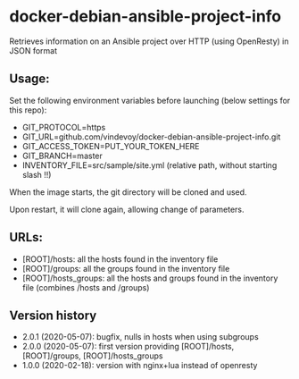# docker-debian-ansible-project-info

Retrieves information on an Ansible project over HTTP (using OpenResty) in JSON format

## Usage:

Set the following environment variables before launching (below settings for this repo):

- GIT_PROTOCOL=https
- GIT_URL=github.com/vindevoy/docker-debian-ansible-project-info.git  
- GIT_ACCESS_TOKEN=PUT_YOUR_TOKEN_HERE
- GIT_BRANCH=master
- INVENTORY_FILE=src/sample/site.yml  (relative path, without starting slash !!)

When the image starts, the git directory will be cloned and used.  

Upon restart, it will clone again, allowing change of parameters.

## URLs:

- [ROOT]/hosts: all the hosts found in the inventory file
- [ROOT]/groups: all the groups found in the inventory file
- [ROOT]/hosts_groups: all the hosts and groups found in the inventory file (combines /hosts and /groups)

## Version history

- 2.0.1 (2020-05-07): bugfix, nulls in hosts when using subgroups
- 2.0.0 (2020-05-07): first version providing [ROOT]/hosts, [ROOT]/groups, [ROOT]/hosts_groups
- 1.0.0 (2020-02-18): version with nginx+lua instead of openresty